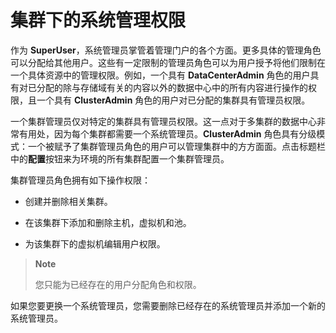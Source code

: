# 集群下的系统管理权限

作为 **SuperUser**，系统管理员掌管着管理门户的各个方面。更多具体的管理角色可以分配给其他用户。这些有一定限制的管理员角色可以为用户授予将他们限制在一个具体资源中的管理权限。例如，一个具有 **DataCenterAdmin** 角色的用户具有对已分配的除与存储域有关的内容以外的数据中心中的所有内容进行操作的权限，且一个具有 **ClusterAdmin** 角色的用户对已分配的集群具有管理员权限。

一个集群管理员仅对特定的集群具有管理员权限。这一点对于多集群的数据中心非常有用处，因为每个集群都需要一个系统管理员。**ClusterAdmin** 角色具有分级模式：一个被赋予了集群管理员角色的用户可以管理集群中的方方面面。点击标题栏中的**配置**按钮来为环境的所有集群配置一个集群管理员。

集群管理员角色拥有如下操作权限：

* 创建并删除相关集群。

* 在该集群下添加和删除主机，虚拟机和池。

* 为该集群下的虚拟机编辑用户权限。

> **Note**
>
> 您只能为已经存在的用户分配角色和权限。

如果您要更换一个系统管理员，您需要删除已经存在的系统管理员并添加一个新的系统管理员。
